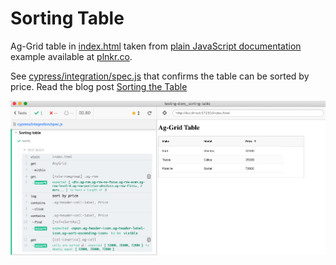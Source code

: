 # Sorting Table

Ag-Grid table in [index.html](index.html) taken from [plain JavaScript documentation](https://www.ag-grid.com/javascript-grid/) example available at [plnkr.co](https://plnkr.co/edit/nmWxAxWONarW5gj2).

See [cypress/integration/spec.js](cypress/integration/spec.js) that confirms the table can be sorted by price. Read the blog post [Sorting the Table](https://www.cypress.io/blog/2020/07/27/sorting-the-table/)

![Sorted prices test](images/sorted-prices.png)
